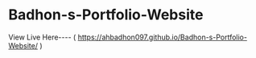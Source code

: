 # Badhon-s-Portfolio-Website
View Live Here----
( https://ahbadhon097.github.io/Badhon-s-Portfolio-Website/ )

